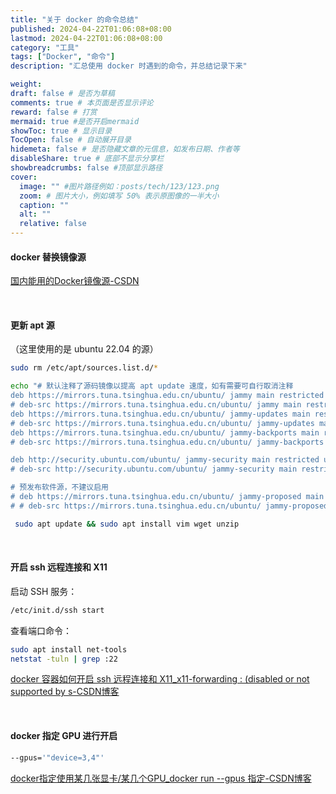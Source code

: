 ```yaml
---
title: "关于 docker 的命令总结"
published: 2024-04-22T01:06:08+08:00
lastmod: 2024-04-22T01:06:08+08:00
category: "工具"
tags: ["Docker", "命令"]
description: "汇总使用 docker 时遇到的命令，并总结记录下来"

weight:
draft: false # 是否为草稿
comments: true # 本页面是否显示评论
reward: false # 打赏
mermaid: true #是否开启mermaid
showToc: true # 显示目录
TocOpen: false # 自动展开目录
hidemeta: false # 是否隐藏文章的元信息，如发布日期、作者等
disableShare: true # 底部不显示分享栏
showbreadcrumbs: false #顶部显示路径
cover:
  image: "" #图片路径例如：posts/tech/123/123.png
  zoom: # 图片大小，例如填写 50% 表示原图像的一半大小
  caption: "" 
  alt: ""
  relative: false
---
```




#### docker 替换镜像源

[国内能用的Docker镜像源-CSDN](https://blog.csdn.net/u014390502/article/details/143472743)



<br>

#### 更新 apt 源
（这里使用的是 ubuntu 22.04 的源）
```bash
sudo rm /etc/apt/sources.list.d/*
```

```bash
echo "# 默认注释了源码镜像以提高 apt update 速度，如有需要可自行取消注释
deb https://mirrors.tuna.tsinghua.edu.cn/ubuntu/ jammy main restricted universe multiverse
# deb-src https://mirrors.tuna.tsinghua.edu.cn/ubuntu/ jammy main restricted universe multiverse
deb https://mirrors.tuna.tsinghua.edu.cn/ubuntu/ jammy-updates main restricted universe multiverse
# deb-src https://mirrors.tuna.tsinghua.edu.cn/ubuntu/ jammy-updates main restricted universe multiverse
deb https://mirrors.tuna.tsinghua.edu.cn/ubuntu/ jammy-backports main restricted universe multiverse
# deb-src https://mirrors.tuna.tsinghua.edu.cn/ubuntu/ jammy-backports main restricted universe multiverse

deb http://security.ubuntu.com/ubuntu/ jammy-security main restricted universe multiverse
# deb-src http://security.ubuntu.com/ubuntu/ jammy-security main restricted universe multiverse

# 预发布软件源，不建议启用
# deb https://mirrors.tuna.tsinghua.edu.cn/ubuntu/ jammy-proposed main restricted universe multiverse
# # deb-src https://mirrors.tuna.tsinghua.edu.cn/ubuntu/ jammy-proposed main restricted universe multiverse" > /etc/apt/sources.list 
```

```bash
 sudo apt update && sudo apt install vim wget unzip
```


<br>

#### 开启 ssh 远程连接和 X11

启动 SSH 服务：

```bash
/etc/init.d/ssh start
```

查看端口命令：

```bash
sudo apt install net-tools
netstat -tuln | grep :22
```



[docker 容器如何开启 ssh 远程连接和 X11_x11-forwarding : (disabled or not supported by s-CSDN博客](https://blog.csdn.net/abc13068938939/article/details/116654533)


<br>

#### docker 指定 GPU 进行开启

```bash
--gpus='"device=3,4"'
```

[docker指定使用某几张显卡/某几个GPU_docker run --gpus 指定-CSDN博客](https://blog.csdn.net/qq_21768483/article/details/115204043)
